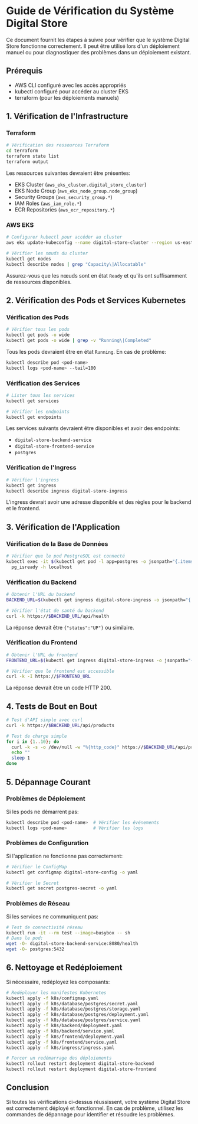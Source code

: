 # Guide de Vérification du Système Digital Store

Ce document fournit les étapes à suivre pour vérifier que le système Digital Store fonctionne correctement. Il peut être utilisé lors d'un déploiement manuel ou pour diagnostiquer des problèmes dans un déploiement existant.

## Prérequis

- AWS CLI configuré avec les accès appropriés
- kubectl configuré pour accéder au cluster EKS
- terraform (pour les déploiements manuels)

## 1. Vérification de l'Infrastructure

### Terraform

```bash
# Vérification des ressources Terraform
cd terraform
terraform state list
terraform output
```

Les ressources suivantes devraient être présentes:
- EKS Cluster (`aws_eks_cluster.digital_store_cluster`)
- EKS Node Group (`aws_eks_node_group.node_group`)
- Security Groups (`aws_security_group.*`)
- IAM Roles (`aws_iam_role.*`)
- ECR Repositories (`aws_ecr_repository.*`)

### AWS EKS

```bash
# Configurer kubectl pour accéder au cluster
aws eks update-kubeconfig --name digital-store-cluster --region us-east-1

# Vérifier les nœuds du cluster
kubectl get nodes
kubectl describe nodes | grep "Capacity\|Allocatable"
```

Assurez-vous que les nœuds sont en état `Ready` et qu'ils ont suffisamment de ressources disponibles.

## 2. Vérification des Pods et Services Kubernetes

### Vérification des Pods

```bash
# Vérifier tous les pods
kubectl get pods -o wide
kubectl get pods -o wide | grep -v "Running\|Completed"
```

Tous les pods devraient être en état `Running`. En cas de problème:
```bash
kubectl describe pod <pod-name>
kubectl logs <pod-name> --tail=100
```

### Vérification des Services

```bash
# Lister tous les services
kubectl get services

# Vérifier les endpoints
kubectl get endpoints
```

Les services suivants devraient être disponibles et avoir des endpoints:
- `digital-store-backend-service`
- `digital-store-frontend-service`
- `postgres`

### Vérification de l'Ingress

```bash
# Vérifier l'ingress
kubectl get ingress
kubectl describe ingress digital-store-ingress
```

L'ingress devrait avoir une adresse disponible et des règles pour le backend et le frontend.

## 3. Vérification de l'Application

### Vérification de la Base de Données

```bash
# Vérifier que le pod PostgreSQL est connecté
kubectl exec -it $(kubectl get pod -l app=postgres -o jsonpath="{.items[0].metadata.name}") -- \
  pg_isready -h localhost
```

### Vérification du Backend

```bash
# Obtenir l'URL du backend
BACKEND_URL=$(kubectl get ingress digital-store-ingress -o jsonpath="{.status.loadBalancer.ingress[0].hostname}")

# Vérifier l'état de santé du backend
curl -k https://$BACKEND_URL/api/health
```

La réponse devrait être `{"status":"UP"}` ou similaire.

### Vérification du Frontend

```bash
# Obtenir l'URL du frontend
FRONTEND_URL=$(kubectl get ingress digital-store-ingress -o jsonpath="{.status.loadBalancer.ingress[0].hostname}")

# Vérifier que le frontend est accessible
curl -k -I https://$FRONTEND_URL
```

La réponse devrait être un code HTTP 200.

## 4. Tests de Bout en Bout

```bash
# Test d'API simple avec curl
curl -k https://$BACKEND_URL/api/products

# Test de charge simple
for i in {1..10}; do
  curl -k -s -o /dev/null -w "%{http_code}" https://$BACKEND_URL/api/products
  echo ""
  sleep 1
done
```

## 5. Dépannage Courant

### Problèmes de Déploiement

Si les pods ne démarrent pas:
```bash
kubectl describe pod <pod-name>  # Vérifier les événements
kubectl logs <pod-name>          # Vérifier les logs
```

### Problèmes de Configuration

Si l'application ne fonctionne pas correctement:
```bash
# Vérifier le ConfigMap
kubectl get configmap digital-store-config -o yaml

# Vérifier le Secret
kubectl get secret postgres-secret -o yaml
```

### Problèmes de Réseau

Si les services ne communiquent pas:
```bash
# Test de connectivité réseau
kubectl run -it --rm test --image=busybox -- sh
# Dans le pod:
wget -O- digital-store-backend-service:8080/health
wget -O- postgres:5432
```

## 6. Nettoyage et Redéploiement

Si nécessaire, redéployez les composants:

```bash
# Redéployer les manifestes Kubernetes
kubectl apply -f k8s/configmap.yaml
kubectl apply -f k8s/database/postgres/secret.yaml
kubectl apply -f k8s/database/postgres/storage.yaml
kubectl apply -f k8s/database/postgres/deployment.yaml
kubectl apply -f k8s/database/postgres/service.yaml
kubectl apply -f k8s/backend/deployment.yaml
kubectl apply -f k8s/backend/service.yaml
kubectl apply -f k8s/frontend/deployment.yaml
kubectl apply -f k8s/frontend/service.yaml
kubectl apply -f k8s/ingress/ingress.yaml

# Forcer un redémarrage des déploiements
kubectl rollout restart deployment digital-store-backend
kubectl rollout restart deployment digital-store-frontend
```

## Conclusion

Si toutes les vérifications ci-dessus réussissent, votre système Digital Store est correctement déployé et fonctionnel. En cas de problème, utilisez les commandes de dépannage pour identifier et résoudre les problèmes. 